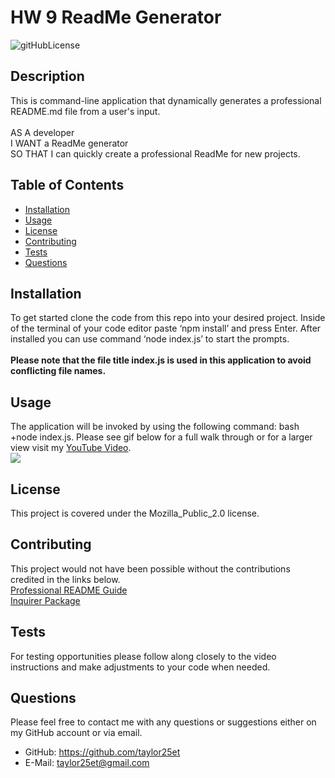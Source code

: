 # HW 9 ReadMe Generator 
![gitHubLicense](https://img.shields.io/badge/License-Mozilla_Public_2.0-green.svg)


## Description
This is command-line application that dynamically generates a professional README.md file from a user's input. <br> <br>AS A developer <br>I WANT a ReadMe generator <br>SO THAT I can quickly create a professional ReadMe for new projects.

## Table of Contents

- [Installation](#installation)
- [Usage](#usage)
- [License](#license)
- [Contributing](#contributing)
- [Tests](#tests)
- [Questions](#questions)

## Installation 
To get started clone the code from this repo into your desired project. Inside of the terminal of your code editor paste ‘npm install’ and press Enter. After installed you can use command ‘node index.js’ to start the prompts. <br> <br>**Please note that the file title index.js is used in this application to avoid conflicting file names.**
## Usage
The application will be invoked by using the following command: bash +node index.js. Please see gif below for a full walk through or for a larger view visit my [YouTube Video]( https://youtu.be/R9ZsEAWB0ns). <br> ![](./media/HW9video.gif)
## License
This project is covered under the Mozilla_Public_2.0 license. 
## Contributing
This project would not have been possible without the contributions credited in the links below. <br>[Professional README Guide](https://coding-boot-camp.github.io/full-stack/github/professional-readme-guide) <br>  [Inquirer Package](https://www.npmjs.com/package/inquirer)
## Tests
For testing opportunities please follow along closely to the video instructions and make adjustments to your code when needed.
## Questions
Please feel free to contact me with any questions or suggestions either on my GitHub account or via email.
* GitHub: https://github.com/taylor25et
* E-Mail: taylor25et@gmail.com



